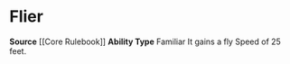 ﻿---
ability_type: Familiar
actions: null
frequency: null
id: '7'
name: Flier
rarity: Common
requirement: null
source: '[[DATABASE/source/Core Rulebook|Core Rulebook]]'
trait: null
type: Familiar Ability

---
# Flier

**Source** [[Core Rulebook]] 
**Ability Type** Familiar
It gains a fly Speed of 25 feet.
